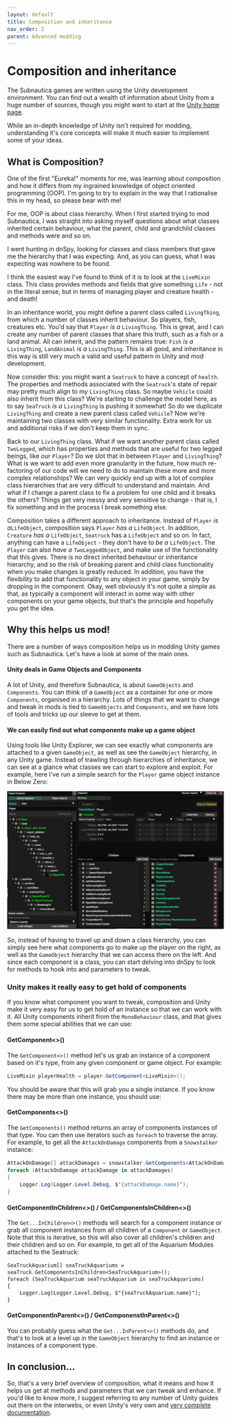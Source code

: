 ```yaml
---
layout: default
title: Composition and inheritance
nav_order: 2
parent: Advanced modding
---
```


# Composition and inheritance

The Subnautica games are written using the Unity development environment. You can find out a wealth of information about Unity from a huge number of sources, though you might want to start at the [Unity home page](https://unity.com/).

While an in-depth knowledge of Unity isn't required for modding, understanding it's core concepts will make it much easier to implement some of your ideas.

## What is Composition?

One of the first "Eureka!" moments for me, was learning about composition and how it differs from my ingrained knowledge of object oriented programming (OOP). I'm going to try to explain in the way that I rationalise this in my head, so please bear with me!

For me, OOP is about class hierarchy. When I first started trying to mod Subnautica, I was straight into asking myself questions about what classes inherited certain behaviour, what the parent, child and grandchild classes and methods were and so on.

I went hunting in dnSpy, looking for classes and class members that gave me the hierarchy that I was expecting. And, as you can guess, what I was expecting was nowhere to be found.

I think the easiest way I've found to think of it is to look at the `LiveMixin` class. This class provides methods and fields that give something `Life` - not in the literal sense, but in terms of managing player and creature health - and death!

In an inheritance world, you might define a parent class called `LivingThing`, from which a number of classes inherit behaviour. So players, fish, creatures etc. You'd say that `Player` *is a*  `LivingThing`. This is great, and I can create any number of parent classes that share this truth, such as a fish or a land animal. All can inherit, and the pattern remains true: `Fish` *is a* `LivingThing`, `LandAnimal` *is a* `LivingThing`. This is all good, and inheritance in this way is still very much a valid and useful pattern in Unity and mod development.

Now consider this: you might want a `Seatruck` to have a concept of `health`. The properties and methods associated with the `Seatruck`'s state of repair may pretty much align to my `LivingThing` class. So maybe `Vehicle` could also inherit from this class? We're starting to challenge the model here, as to say `SeaTruck` *is a* `LivingThing` is pushing it somewhat! So do we duplicate `LivingThing` and create a new parent class called `Vehicle`? Now we're maintaining two classes with very similar functionality. Extra work for us and additional risks if we don't keep them in sync.

Back to our `LivingThing` class. What if we want another parent class called `TwoLegged`, which has properties and methods that are useful for two legged beings, like our `Player`? Do we slot that in between `Player` and `LivingThing`? What is we want to add even more granularity in the future, how much re-factoring of our code will we need to do to maintain these more and more complex relationships? We can very quickly end up with a lot of complex class hierarchies that are very difficult to understand and maintain. And what if I change a parent class to fix a problem for one child and it breaks the others? Things get very messy and very sensitive to change - that is, I fix something and in the process I break something else.

Composition takes a different approach to inheritance. Instead of `Player` *is a*`LifeObject`, composition says `Player` *has a* `LifeObject`. In addition, `Creature` *has a* `LifeObject`, `Seatruck` has a `LifeObject` and so on. In fact, anything can have a `LifeObject` - they don't have to *be a* `LifeObject`. The `Player` can also *have a* `TwoLeggedObject`, and make use of the functionality that this gives. There is no direct inherited behaviour or inheritance hierarchy, and so the risk of breaking parent and child class functionality when you make changes is greatly reduced. In addition, you have the flexibility to add that functionality to any object in your game, simply by dropping in the component. Okay, well obviously it's not quite a simple as that, as typically a component will interact in some way with other components on your game objects, but that's the principle and hopefully you get the idea.

## Why this helps us mod!

There are a number of ways composition helps us in modding Unity games such as Subnautica. Let's have a look at some of the main ones.

#### Unity deals in Game Objects and Components

A lot of Unity, and therefore Subnautica, is about `GameObjects` and `Components`. You can think of a `GameObject` as a container for one or more `Components`, organised in a hierarchy. Lots of things that we want to change and tweak in mods is tied to `GameObjects` and `Components`, and we have lots of tools and tricks up our sleeve to get at them.

#### We can easily find out what components make up a game object

Using tools like Unity Explorer, we can see exactly what components are attached to a given `GameObject`, as well as see the `GameObject` hierarchy, in any Unity game. Instead of trawling through hierarchies of inheritance, we can see at a glance what classes we can start to explore and exploit. For example, here I've run a simple search for the `Player` game object instance in Below Zero:

![](.\media\playerunityexplorer.png)

So, instead of having to travel up and down a class hierarchy, you can simply see here what components go to make up the player on the right, as well as the `GameObject` hierarchy that we can access there on the left. And since each component is a class, you can start delving into dnSpy to look for methods to hook into and parameters to tweak.

### Unity makes it really easy to get hold of components

If you know what component you want to tweak, composition and Unity make it very easy for us to get hold of an instance so that we can work with it. All Unity components inherit from the `MonoBehaviour` class, and that gives them some special abilities that we can use:

#### GetComponent<>()

The `GetComponent<>()` method let's us grab an instance of a component based on it's type, from any given component or game object. For example:

```c#
LiveMixin playerHealth = player.GetComponent<LiveMixin>();
```

You should be aware that this will grab you a single instance. If you know there may be more than one instance, you should use:

#### GetComponents<>()

The `GetComponents()` method returns an array of components instances of that type. You can then use iterators such as `foreach` to traverse the array. For example, to get all the `AttackOnDamage` components from a `Snowstalker` instance:

```c#
AttackOnDamage[] attackDamages = snowstalker.GetComponents<AttackOnDamage>();
foreach (AttackOnDamage attackDamage in attackDamages)
{
	Logger.Log(Logger.Level.Debug, $"{attackDamage.name}");
}
```

#### GetComponentInChildren<>() / GetComponentsInChildren<>()

The `Get...InChildren<>()` methods will search for a component instance or grab all component instances from all children of a `Component` or `GameObject`. Note that this is iterative, so this will also cover all children's children and their children and so on. For example, to get all of the Aquarium Modules attached to the Seatruck:

```
SeaTruckAquarium[] seaTruckAquariums = seaTruck.GetComponentsInChildren<SeaTruckAquarium>();
foreach (SeaTruckAquarium seaTruckAquarium in seaTruckAquariums)
{
    Logger.Log(Logger.Level.Debug, $"{seaTruckAquarium.name}");
}
```

#### GetComponentInParent<>() / GetComponenstInParent<>()

You can probably guess what the `Get...InParent<>()` methods do, and that's to look at a level up in the `GameObject` hierarchy to find an instance or instances of a component type.

## In conclusion...

So, that's a very brief overview of composition, what it means and how it helps us get at methods and parameters that we can tweak and enhance. If you'd like to know more, I suggest referring to any number of Unity guides out there on the interwebs, or even Unity's very own and [very complete documentation](https://docs.unity3d.com/ScriptReference/Component.html).
